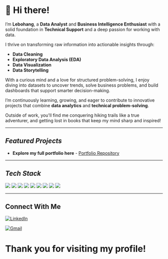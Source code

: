 
# 👋 Hi there!

I’m **Lebohang**, a **Data Analyst** and **Business Intelligence Enthusiast** with a solid foundation in **Technical Support** and a deep passion for working with data.

I thrive on transforming raw information into actionable insights through:

- **Data Cleaning**  
- **Exploratory Data Analysis (EDA)**  
- **Data Visualization**  
- **Data Storytelling**  

With a curious mind and a love for structured problem-solving, I enjoy diving into datasets to uncover trends, solve business problems, and build dashboards that support smarter decision-making.

I’m continuously learning, growing, and eager to contribute to innovative projects that combine **data analytics** and **technical problem-solving**.


Outside of work, you'll find me conquering hiking trails like a true adventurer, and getting lost in books that keep my mind sharp and inspired! 

---
##  *Featured Projects*

- **Explore my full portfolio here** - [Portfolio Repository](https://github.com/Ratau-Lebohang/Lebohang-Analytics-Portfolio) 

---
## *Tech Stack*
<p align="left">
  <img src="https://img.shields.io/badge/SQL-4479A1?style=for-the-badge&logo=postgresql&logoColor=white"/>
  <img src="https://img.shields.io/badge/Python-FFD43B?style=for-the-badge&logo=python&logoColor=blue"/>
   <img src="https://img.shields.io/badge/Excel-217346?style=for-the-badge&logo=microsoft-excel&logoColor=white"/>
  <img src="https://img.shields.io/badge/Tableau-E97627?style=for-the-badge&logo=tableau&logoColor=white"/>
  <img src="https://img.shields.io/badge/Power%20BI-F2C811?style=for-the-badge&logo=powerbi&logoColor=black"/>
  <img src="https://img.shields.io/badge/R-276DC3?style=for-the-badge&logo=r&logoColor=white"/>
  <img src="https://img.shields.io/badge/HTML5-E34F26?style=for-the-badge&logo=html5&logoColor=white"/>
  <img src="https://img.shields.io/badge/CSS3-1572B6?style=for-the-badge&logo=css3&logoColor=white"/>
  <img src="https://img.shields.io/badge/JavaScript-F7DF1E?style=for-the-badge&logo=javascript&logoColor=black"/>
</p>

---




##  Connect With Me
[![LinkedIn](https://img.shields.io/badge/-LinkedIn-0077B5?style=flat-square&logo=linkedin&logoColor=white)](https://linkedin.com/in/lebohang-r-16067124b)

[![Gmail](https://img.shields.io/badge/-Gmail-D14836?style=flat-square&logo=gmail&logoColor=white)](mailto:rataulebohang8@gmail.com)


  

#  Thank you for visiting my profile!
